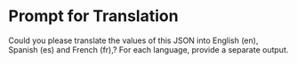 # Prompt for Translation

Could you please translate the values of this JSON into English (en), Spanish (es) and French (fr),? For each language, provide a separate output.